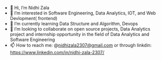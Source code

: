 - 👋 Hi, I’m Nidhi Zala
- 👀 I’m interested in Software Engineering, Data Analytics, IOT, and Web Devlopment(
frontend)
- 🌱 I’m currently learning Data Structure and Algorithm, Devops
- 💞️ I’m looking to collaborate on open source projects, Data Analytics project and internship opportunity in the field of Data Analytics and Software Engineering
- 📫 How to reach me: @nidhizala2307@gmail.com or through linkdin: https://www.linkedin.com/in/nidhi-zala-2307/

<!---
niza23/niza23 is a ✨ special ✨ repository because its `README.md` (this file) appears on your GitHub profile.
You can click the Preview link to take a look at your changes.
--->
